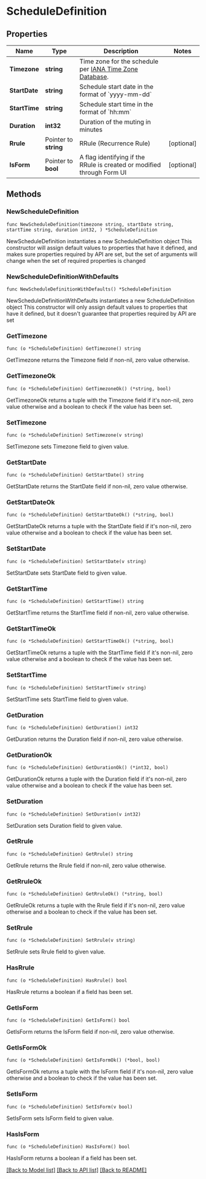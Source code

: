 # ScheduleDefinition

## Properties

Name | Type | Description | Notes
------------ | ------------- | ------------- | -------------
**Timezone** | **string** | Time zone for the schedule per [IANA Time Zone Database](https://en.wikipedia.org/wiki/List_of_tz_database_time_zones#List). | 
**StartDate** | **string** | Schedule start date in the format of &#x60;yyyy-mm-dd&#x60; | 
**StartTime** | **string** | Schedule start time in the format of &#x60;hh:mm&#x60; | 
**Duration** | **int32** | Duration of the muting in minutes | 
**Rrule** | Pointer to **string** | RRule (Recurrence Rule) | [optional] 
**IsForm** | Pointer to **bool** | A flag identifying if the RRule is created or modified through Form UI | [optional] 

## Methods

### NewScheduleDefinition

`func NewScheduleDefinition(timezone string, startDate string, startTime string, duration int32, ) *ScheduleDefinition`

NewScheduleDefinition instantiates a new ScheduleDefinition object
This constructor will assign default values to properties that have it defined,
and makes sure properties required by API are set, but the set of arguments
will change when the set of required properties is changed

### NewScheduleDefinitionWithDefaults

`func NewScheduleDefinitionWithDefaults() *ScheduleDefinition`

NewScheduleDefinitionWithDefaults instantiates a new ScheduleDefinition object
This constructor will only assign default values to properties that have it defined,
but it doesn't guarantee that properties required by API are set

### GetTimezone

`func (o *ScheduleDefinition) GetTimezone() string`

GetTimezone returns the Timezone field if non-nil, zero value otherwise.

### GetTimezoneOk

`func (o *ScheduleDefinition) GetTimezoneOk() (*string, bool)`

GetTimezoneOk returns a tuple with the Timezone field if it's non-nil, zero value otherwise
and a boolean to check if the value has been set.

### SetTimezone

`func (o *ScheduleDefinition) SetTimezone(v string)`

SetTimezone sets Timezone field to given value.


### GetStartDate

`func (o *ScheduleDefinition) GetStartDate() string`

GetStartDate returns the StartDate field if non-nil, zero value otherwise.

### GetStartDateOk

`func (o *ScheduleDefinition) GetStartDateOk() (*string, bool)`

GetStartDateOk returns a tuple with the StartDate field if it's non-nil, zero value otherwise
and a boolean to check if the value has been set.

### SetStartDate

`func (o *ScheduleDefinition) SetStartDate(v string)`

SetStartDate sets StartDate field to given value.


### GetStartTime

`func (o *ScheduleDefinition) GetStartTime() string`

GetStartTime returns the StartTime field if non-nil, zero value otherwise.

### GetStartTimeOk

`func (o *ScheduleDefinition) GetStartTimeOk() (*string, bool)`

GetStartTimeOk returns a tuple with the StartTime field if it's non-nil, zero value otherwise
and a boolean to check if the value has been set.

### SetStartTime

`func (o *ScheduleDefinition) SetStartTime(v string)`

SetStartTime sets StartTime field to given value.


### GetDuration

`func (o *ScheduleDefinition) GetDuration() int32`

GetDuration returns the Duration field if non-nil, zero value otherwise.

### GetDurationOk

`func (o *ScheduleDefinition) GetDurationOk() (*int32, bool)`

GetDurationOk returns a tuple with the Duration field if it's non-nil, zero value otherwise
and a boolean to check if the value has been set.

### SetDuration

`func (o *ScheduleDefinition) SetDuration(v int32)`

SetDuration sets Duration field to given value.


### GetRrule

`func (o *ScheduleDefinition) GetRrule() string`

GetRrule returns the Rrule field if non-nil, zero value otherwise.

### GetRruleOk

`func (o *ScheduleDefinition) GetRruleOk() (*string, bool)`

GetRruleOk returns a tuple with the Rrule field if it's non-nil, zero value otherwise
and a boolean to check if the value has been set.

### SetRrule

`func (o *ScheduleDefinition) SetRrule(v string)`

SetRrule sets Rrule field to given value.

### HasRrule

`func (o *ScheduleDefinition) HasRrule() bool`

HasRrule returns a boolean if a field has been set.

### GetIsForm

`func (o *ScheduleDefinition) GetIsForm() bool`

GetIsForm returns the IsForm field if non-nil, zero value otherwise.

### GetIsFormOk

`func (o *ScheduleDefinition) GetIsFormOk() (*bool, bool)`

GetIsFormOk returns a tuple with the IsForm field if it's non-nil, zero value otherwise
and a boolean to check if the value has been set.

### SetIsForm

`func (o *ScheduleDefinition) SetIsForm(v bool)`

SetIsForm sets IsForm field to given value.

### HasIsForm

`func (o *ScheduleDefinition) HasIsForm() bool`

HasIsForm returns a boolean if a field has been set.


[[Back to Model list]](../README.md#documentation-for-models) [[Back to API list]](../README.md#documentation-for-api-endpoints) [[Back to README]](../README.md)


